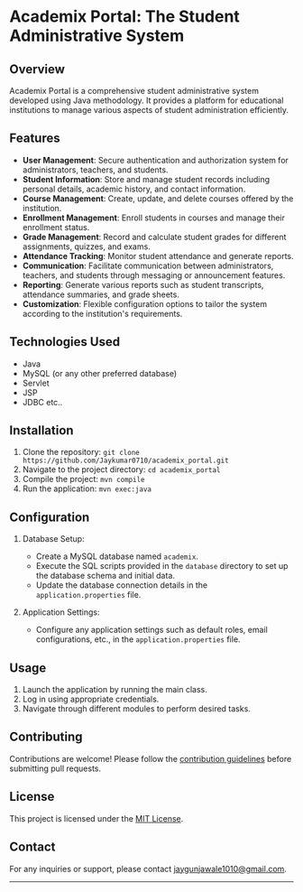 # Academix Portal: The Student Administrative System

## Overview
Academix Portal is a comprehensive student administrative system developed using Java methodology. It provides a platform for educational institutions to manage various aspects of student administration efficiently.

## Features
- **User Management**: Secure authentication and authorization system for administrators, teachers, and students.
- **Student Information**: Store and manage student records including personal details, academic history, and contact information.
- **Course Management**: Create, update, and delete courses offered by the institution.
- **Enrollment Management**: Enroll students in courses and manage their enrollment status.
- **Grade Management**: Record and calculate student grades for different assignments, quizzes, and exams.
- **Attendance Tracking**: Monitor student attendance and generate reports.
- **Communication**: Facilitate communication between administrators, teachers, and students through messaging or announcement features.
- **Reporting**: Generate various reports such as student transcripts, attendance summaries, and grade sheets.
- **Customization**: Flexible configuration options to tailor the system according to the institution's requirements.

## Technologies Used
- Java
- MySQL (or any other preferred database)
- Servlet
- JSP
- JDBC etc..

## Installation
1. Clone the repository: `git clone https://github.com/Jaykumar0710/academix_portal.git`
2. Navigate to the project directory: `cd academix_portal`
3. Compile the project: `mvn compile`
4. Run the application: `mvn exec:java`

## Configuration
1. Database Setup:
   - Create a MySQL database named `academix`.
   - Execute the SQL scripts provided in the `database` directory to set up the database schema and initial data.
   - Update the database connection details in the `application.properties` file.

2. Application Settings:
   - Configure any application settings such as default roles, email configurations, etc., in the `application.properties` file.

## Usage
1. Launch the application by running the main class.
2. Log in using appropriate credentials.
3. Navigate through different modules to perform desired tasks.

## Contributing
Contributions are welcome! Please follow the [contribution guidelines](CONTRIBUTING.md) before submitting pull requests.

## License
This project is licensed under the [MIT License](LICENSE).

## Contact
For any inquiries or support, please contact [jaygunjawale1010@gmail.com](mailto:jaygunjawale1010@gmail.com).

---
